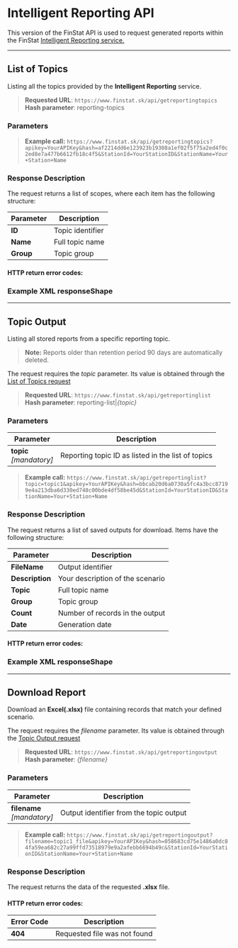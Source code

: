# Intelligent Reporting API 
This version of the FinStat API is used to request generated reports within the FinStat [Intelligent Reporting service.](https://www.finstat.sk/inteligentny-reporting)

---
## List of Topics 
Listing all the topics provided by the **Intelligent Reporting** service.  
> **Requested URL**: ```https://www.finstat.sk/api/getreportingtopics```<br />
> **Hash parameter**: reporting-topics
### Parameters 
[](../parts/parameters.md ':include')


> **Example call:** ```https://www.finstat.sk/api/getreportingtopics?apikey=YourAPIKey&hash=af2214dd6e123923b19308a1ef02f5f75a2ed4f0c2ed8e7a477b6612fb18c4f5&StationId=YourStationID&StationName=Your+Station+Name```
### Response Description

The request returns a list of scopes, where each item has the following structure: 

| Parameter | Description  |
| ----------- | ----------- |
| **ID** | Topic identifier |
| **Name** | Full topic name |
| **Group** | Topic group |

#### HTTP return error codes:
[](../parts/httperrorcodes.md ':include')

### Example XML responseShape 
[](../../examples/reporting-topics.md ':include')

---

## Topic Output
Listing all stored reports from a specific reporting topic.
> **Note:** Reports older than retention period 90 days are automatically deleted.

The request requires the *topic* parameter. Its value is obtained through the [List of Topics request](#list-of-topics)
> **Requested URL**: ```https://www.finstat.sk/api/getreportinglist```<br />
> **Hash parameter**: reporting-list|*{topic}*
### Parameters
| Parameter | Description  |
| ----------- | ----------- |
| **topic**<br />*[mandatory]*| Reporting topic ID as listed in the list of topics |

[](../parts/parameters.md ':include')


> **Example call:** ```https://www.finstat.sk/api/getreportinglist?topic=topic1&apikey=YourAPIKey&hash=bbcab20d6a0730a5fc4a3bcc87199e4a213dba6d330ed748c00bde4df58be45d&StationId=YourStationID&StationName=Your+Station+Name```
### Response Description

The request returns a list of saved outputs for download.
Items have the following structure: 

| Parameter | Description |
| ----------- | ----------- |
| **FileName** | Output identifier |
| **Description** | Your description of the scenario |
| **Topic** | Full topic name |
| **Group** | Topic group |
| **Count** | Number of records in the output |
| **Date** | Generation date |

#### HTTP return error codes:
[](../parts/httperrorcodes.md ':include')

### Example XML responseShape 
[](../../examples/reporting-list.md ':include')

---

## Download Report  
Download an **Excel(.xlsx)** file containing records that match your defined scenario.

The request requires the *filename* parameter. Its value is obtained through the [Topic Output request](#topic-output)
> **Requested URL**: ```https://www.finstat.sk/api/getreportingoutput```<br />
> **Hash parameter**: *{filename}*
### Parameters
| Parameter | Description |
| ----------- | ----------- |
| **filename**<br />*[mandatory]*| Output identifier from the topic output |

[](../parts/parameters.md ':include')


> **Example call:** ```https://www.finstat.sk/api/getreportingoutput?filename=topic1_file&apikey=YourAPIKey&hash=058683cd75e1486a0dc84fa59ea682c27a99ffd73518979e9a2afebb6694b49c&StationId=YourStationID&StationName=Your+Station+Name```
### Response Description

The request returns the data of the requested **.xlsx** file.  

#### HTTP return error codes:
| Error Code| Description |
| ----------- | ----------- |
| **404**| Requested file was not found |

[](../parts/httperrorcodes.md ':include')
